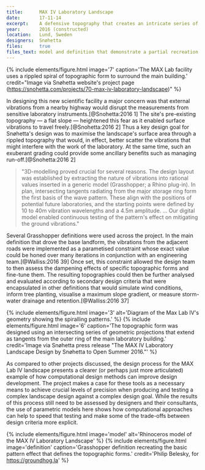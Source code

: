 ```yaml
---
title:      MAX IV Laboratory Landscape
date:       17-11-14
excerpt:    A defensive topography that creates an intricate series of rolling mounds to dampen vibrations from a nearby highway.
year:       2016 (constructed)
location:   Lund, Sweden
designers:  Snøhetta
files:      true
files_text: model and definition that demonstrate a partial recreation of this project
---
```


{% include elements/figure.html image='7' caption='The MAX Lab facility uses a rippled spiral of topographic form to surround the main building.' credit="Image via Snøhetta website's project page (https://snohetta.com/projects/70-max-iv-laboratory-landscape)" %}

In designing this new scientific facility a major concern was that external vibrations from a nearby highway would disrupt the measurements from sensitive laboratory instruments.[@Snohetta:2016 1] The site's pre-existing topography — a flat slope — heightened this fear as it enabled surface vibrations to travel freely.[@Snohetta:2016 2] Thus a key design goal for Snøhetta's design was to maximise the landscape's surface area through a rippled topography that would, in effect, better scatter the vibrations that might interfere with the work of the laboratory. At the same time, such an exuberant grading could provide some ancillary benefits such as managing  run-off.[@Snohetta:2016 2]

> "3D-modelling proved crucial for several reasons. The design layout was established by extracting the nature of vibrations into rational values inserted in a generic model (Grasshopper; a Rhino plug-in). In plan, intersecting tangents radiating from the major storage ring form the first basis of the wave pattern. These align with the positions of potential future laboratories, and the starting points were defined by 10 to 40m vibration wavelengths and a 4.5m amplitude. ... Our digital model enabled continuous testing of the pattern's effect on mitigating the ground vibrations."

Several Grasshopper definitions were used across the project. In the main definition that drove the base landform, the vibrations from the adjacent roads were implemented as a parametised constraint whose exact value could be honed over many iterations in conjunction with an engineering team.[@Walliss:2016 39] Once set, this constraint allowed the design team to then assess the dampening effects of specific topographic forms and fine-tune them. The resulting topographies could then be further analysed and evaluated according to secondary design criteria that were encapsulated in other definitions that would simulate wind conditions, inform tree planting, visualise a maximum slope gradient, or measure storm-water drainage and retention.[@Walliss:2016 37]

{% include elements/figure.html image='3' alt='Diagram of the Max Lab IV\'s geometry showing the spiralling patterns.' %}
{% include elements/figure.html image='6' caption='The topographic form was designed using an intersecting series of geometric projections that extend as tangents from the outer ring of the main laboratory building.' credit='Image via Snøhetta  press release "The MAX IV Laboratory Landscape Design by Snøhetta to Open Summer 2016."' %}

As compared to other projects discussed, the design process for the MAX Lab IV landscape presents a clearer (or perhaps just more articulated) example of how computational design methods can improve design development. The project makes a case for these tools as a necessary means to achieve crucial levels of precision when producing and testing a complex landscape design against a complex design goal. While the results of this process still need to be assessed by designers and their consultants, the use of parametric models here shows how computational approaches can help to speed that testing and make some of the trade-offs between design criteria more explicit.

{% include elements/figure.html image='model' alt='Rhinoceros model of the MAX IV Laboratory Landscape' %}
{% include elements/figure.html image='definition' caption='Grasshopper definition recreating the basic pattern effect that defines the topographic forms.' credit='Philip Belesky, for https://groundhog.la' %}
